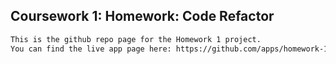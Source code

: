 ## Coursework 1: Homework: Code Refactor

```markdown
This is the github repo page for the Homework 1 project.
You can find the live app page here: https://github.com/apps/homework-1-refactor
